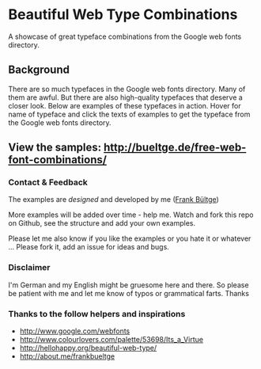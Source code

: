# Beautiful Web Type Combinations

A showcase of great typeface combinations from the Google web fonts directory.

## Background
There are so much typefaces in the Google web fonts directory. Many of them are awful. But there are also high-quality typefaces that deserve a closer look. Below are examples of these typefaces in action. Hover for name of typeface and click the texts of examples to get the typeface from the Google web fonts directory.

## View the samples: http://bueltge.de/free-web-font-combinations/

### Contact & Feedback
The examples are *designed* and developed by me ([Frank Bültge](http://bueltge.de))

More examples will be added over time - help me. Watch and fork this repo on Github, see the structure and add your own examples.

Please let me also know if you like the examples or you hate it or whatever ... Please fork it, add an issue for ideas and bugs.

### Disclaimer
I'm German and my English might be gruesome here and there. So please be patient with me and let me know of typos or grammatical farts. Thanks

### Thanks to the follow helpers and inspirations
 * http://www.google.com/webfonts
 * http://www.colourlovers.com/palette/53698/Its_a_Virtue
 * http://hellohappy.org/beautiful-web-type/
 * http://about.me/frankbueltge